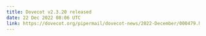 ```yaml
---
title: Dovecot v2.3.20 released
date: 22 Dec 2022 08:06 UTC
link: https://dovecot.org/pipermail/dovecot-news/2022-December/000479.html
---
```

